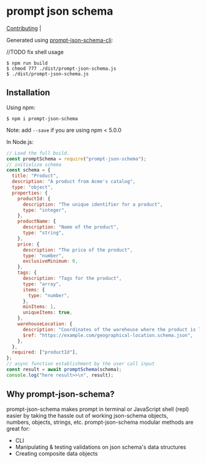 <!-- @format -->

# prompt json schema

[Contributing](https://github.com/ilyashusterman/prompt-json-schema/blob/master/README.md) |

Generated using [prompt-json-schema-cli](https://www.npmjs.com/package/prompt-json-schema-cli):

//TODO fix shell usage

```shell
$ npm run build
$ chmod 777 ./dist/prompt-json-schema.js
$ ./dist/prompt-json-schema.js
```

## Installation

Using npm:

```shell
$ npm i prompt-json-schema
```

Note: add `--save` if you are using npm < 5.0.0

In Node.js:

```js
// Load the full build.
const promptSchema = require("prompt-json-schema");
// initialize schema
const schema = {
  title: "Product",
  description: "A product from Acme's catalog",
  type: "object",
  properties: {
    productId: {
      description: "The unique identifier for a product",
      type: "integer",
    },
    productName: {
      description: "Name of the product",
      type: "string",
    },
    price: {
      description: "The price of the product",
      type: "number",
      exclusiveMinimum: 0,
    },
    tags: {
      description: "Tags for the product",
      type: "array",
      items: {
        type: "number",
      },
      minItems: 1,
      uniqueItems: true,
    },
    warehouseLocation: {
      description: "Coordinates of the warehouse where the product is located.",
      $ref: "https://example.com/geographical-location.schema.json",
    },
  },
  required: ["productId"],
};
// async function establishment by the user call input
const result = await promptSchema(schema);
console.log("here result>>\n", result);
```

## Why prompt-json-schema?

prompt-json-schema makes prompt in terminal or JavaScript shell (repl) easier by taking the hassle out of working json-schema objects,<br>
numbers, objects, strings, etc. prompt-json-schema modular methods are great for:

- CLI
- Manipulating & testing validations on json schema's data structures
- Creating composite data objects
